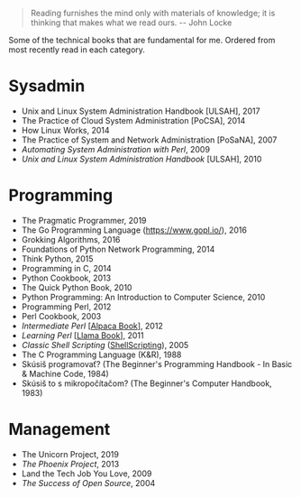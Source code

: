 > Reading furnishes the mind only with materials of knowledge; it is thinking that makes what we read ours. -- John Locke

Some of the technical books that are fundamental for me. Ordered from most recently read in each category.

# Sysadmin

* Unix and Linux System Administration Handbook [ULSAH], 2017
* The Practice of Cloud System Administration [PoCSA], 2014
* How Linux Works, 2014
* The Practice of System and Network Administration [PoSaNA], 2007
* *Automating System Administration with Perl*, 2009
* *Unix and Linux System Administration Handbook* [ULSAH], 2010

# Programming

* The Pragmatic Programmer, 2019
* The Go Programming Language (https://www.gopl.io/), 2016
* Grokking Algorithms, 2016
* Foundations of Python Network Programming, 2014
* Think Python, 2015
* Programming in C, 2014
* Python Cookbook, 2013
* The Quick Python Book, 2010
* Python Programming: An Introduction to Computer Science, 2010
* Programming Perl, 2012
* Perl Cookbook, 2003
* *Intermediate Perl* [[Alpaca Book](https://wiki.reisinge.net/AlpacaBook)], 2012
* *Learning Perl* [[Llama Book](https://wiki.reisinge.net/LlamaBook)], 2011
* *Classic Shell Scripting* ([ShellScripting](https://wiki.reisinge.net/ShellScripting)), 2005
* The C Programming Language (K&R), 1988
* Skúsiš programovať? (The Beginner's Programming Handbook - In Basic & Machine Code, 1984)
* Skúsiš to s mikropočítačom? (The Beginner's Computer Handbook, 1983)

# Management

* The Unicorn Project, 2019
* *The Phoenix Project*, 2013
* Land the Tech Job You Love, 2009
* *The Success of Open Source*, 2004
